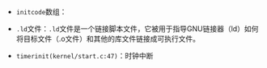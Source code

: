 - `initcode`数组：

- `.ld`文件：`.ld`文件是一个链接脚本文件，它被用于指导GNU链接器（ld）如何将目标文件（.o文件）和其他的库文件链接成可执行文件。

- `timerinit(kernel/start.c:47)`：时钟中断

  